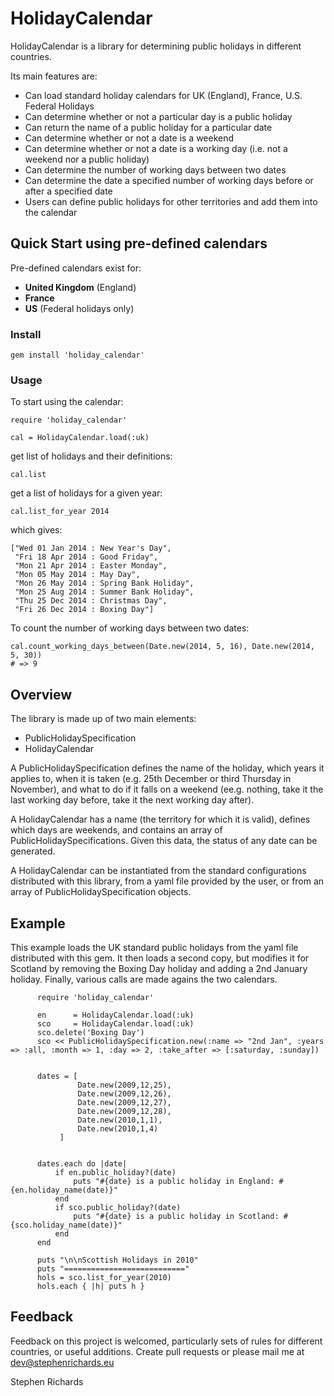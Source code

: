 # HolidayCalendar


HolidayCalendar is a library for determining public holidays in different countries.

Its main features are:
* Can load standard holiday calendars for UK (England), France, U.S. Federal Holidays
* Can determine whether or not a particular day is a public holiday
* Can return the name of a public holiday for a particular date
* Can determine whether or not a date is a weekend
* Can determine whether or not a date is a working day (i.e. not a weekend nor a public holiday)
* Can determine the number of working days between two dates
* Can determine the date a specified number of working days before or after a specified date
* Users can define public holidays for other territories and add them into the calendar


## Quick Start using pre-defined calendars

Pre-defined calendars exist for:

* **United Kingdom** (England)
* **France**
* **US** (Federal holidays only)


### Install

    gem install 'holiday_calendar'

### Usage

To start using the calendar:

    require 'holiday_calendar'

    cal = HolidayCalendar.load(:uk)

get list of holidays and their definitions:

    cal.list

get a list of holidays for a given year:

    cal.list_for_year 2014

which gives:

    ["Wed 01 Jan 2014 : New Year's Day",
     "Fri 18 Apr 2014 : Good Friday",
     "Mon 21 Apr 2014 : Easter Monday",
     "Mon 05 May 2014 : May Day",
     "Mon 26 May 2014 : Spring Bank Holiday",
     "Mon 25 Aug 2014 : Summer Bank Holiday",
     "Thu 25 Dec 2014 : Christmas Day",
     "Fri 26 Dec 2014 : Boxing Day"]


To count the number of working days between two dates:

    cal.count_working_days_between(Date.new(2014, 5, 16), Date.new(2014, 5, 30))
    # => 9


## Overview

The library is made up of two main elements:

* PublicHolidaySpecification
* HolidayCalendar

A PublicHolidaySpecification defines the name of the holiday, which
years it applies to, when it is taken (e.g. 25th December or third
Thursday in November), and what to do if it falls on a weekend
(ee.g. nothing, take it the last working day before, take it the next
working day after).

A HolidayCalendar has a name (the territory for which it is valid),
defines which days are weekends, and contains an array of
PublicHolidaySpecifications.  Given this data, the status of any date
can be generated.

A HolidayCalendar can be instantiated from the standard configurations
distributed with this library, from a yaml file provided by the user,
or from an array of PublicHolidaySpecification objects.

## Example

This example loads the UK standard public holidays from the yaml file
distributed with this gem.  It then loads a second copy, but modifies
it for Scotland by removing the Boxing Day holiday and adding a 2nd
January holiday.  Finally, various calls are made agains the two
calendars.




          require 'holiday_calendar'

          en      = HolidayCalendar.load(:uk)
          sco     = HolidayCalendar.load(:uk)
          sco.delete('Boxing Day')
          sco << PublicHolidaySpecification.new(:name => "2nd Jan", :years => :all, :month => 1, :day => 2, :take_after => [:saturday, :sunday])


          dates = [
                   Date.new(2009,12,25),
                   Date.new(2009,12,26),
                   Date.new(2009,12,27),
                   Date.new(2009,12,28),
                   Date.new(2010,1,1),
                   Date.new(2010,1,4)
               ]


          dates.each do |date|
              if en.public_holiday?(date)
                  puts "#{date} is a public holiday in England: #{en.holiday_name(date)}"
              end
              if sco.public_holiday?(date)
                  puts "#{date} is a public holiday in Scotland: #{sco.holiday_name(date)}"
              end
          end

          puts "\n\nScottish Holidays in 2010"
          puts "==========================="
          hols = sco.list_for_year(2010)
          hols.each { |h| puts h }

## Feedback

Feedback on this project is welcomed, particularly sets of rules for
different countries, or useful additions. Create pull requests or
please mail me at dev@stephenrichards.eu

Stephen Richards
